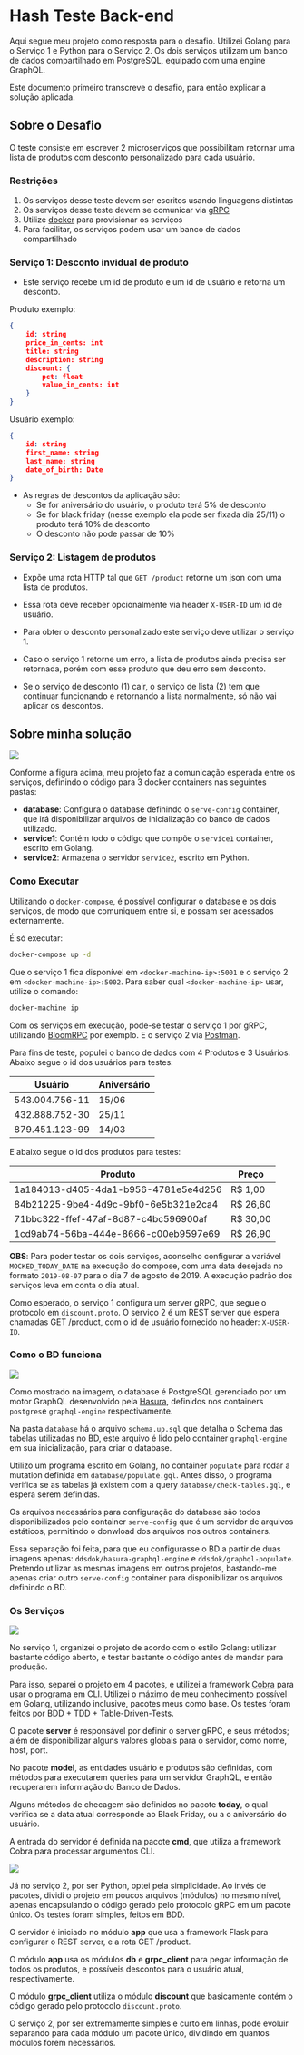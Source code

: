 # Hash Teste Back-end

Aqui segue meu projeto como resposta para o desafio. Utilizei Golang para o Serviço 1 e Python para o Serviço 2. Os dois serviços utilizam um banco de dados compartilhado em PostgreSQL, equipado com uma engine GraphQL.

Este documento primeiro transcreve o desafio, para então explicar a solução aplicada.

## Sobre o Desafio

O teste consiste em escrever 2 microserviços que possibilitam retornar uma lista de produtos com desconto personalizado para cada usuário.

### Restrições

 1. Os serviços desse teste devem ser escritos usando linguagens distintas
 2. Os serviços desse teste devem se comunicar via [gRPC](https://grpc.io/)
 3. Utilize [docker](https://www.docker.com/) para provisionar os serviços
 4. Para facilitar, os serviços podem usar um banco de dados compartilhado

### Serviço 1: Desconto invidual de produto

* Este serviço recebe um id de produto e um id de usuário e retorna um desconto.

Produto exemplo:

```json
{
    id: string
    price_in_cents: int
    title: string
    description: string
    discount: {
        pct: float
        value_in_cents: int
    }
}
```

Usuário exemplo:

```json
{
    id: string
    first_name: string
    last_name: string
    date_of_birth: Date
}
```

* As regras de descontos da aplicação são:
  * Se for aniversário do usuário, o produto terá 5% de desconto
  * Se for black friday (nesse exemplo ela pode ser fixada dia 25/11) o produto terá 10% de desconto
  * O desconto não pode passar de 10%

### Serviço 2: Listagem de produtos

* Expõe uma rota HTTP tal que `GET /product` retorne um json com uma
lista de produtos.

* Essa rota deve receber opcionalmente via header `X-USER-ID` um id de usuário.

* Para obter o desconto personalizado este serviço deve utilizar o serviço 1.

* Caso o serviço 1 retorne um erro, a lista de produtos ainda precisa ser retornada, porém com esse produto que deu erro sem desconto.

* Se o serviço de desconto (1) cair, o serviço de lista (2) tem que continuar funcionando e retornando a lista normalmente, só não vai aplicar os descontos.

## Sobre minha solução

![](https://raw.githubusercontent.com/ddspog/hashlab-hiring-backapply/master/img/services-comm.png)

Conforme a figura acima, meu projeto faz a comunicação esperada entre os serviços, definindo o código para 3 docker containers nas seguintes pastas:

* **database**: Configura o database definindo o `serve-config` container, que irá disponibilizar arquivos de inicialização do banco de dados utilizado.
* **service1**: Contém todo o código que compõe o `service1` container, escrito em Golang.
* **service2**: Armazena o servidor `service2`, escrito em Python.

### Como Executar

Utilizando o `docker-compose`, é possível configurar o database e os dois serviços, de modo que comuniquem entre si, e possam ser acessados externamente.

É só executar:

```sh
docker-compose up -d
```

Que o serviço 1 fica disponível em `<docker-machine-ip>:5001` e o serviço 2 em `<docker-machine-ip>:5002`. Para saber qual `<docker-machine-ip>` usar, utilize o comando:

```sh
docker-machine ip
```

Com os serviços em execução, pode-se testar o serviço 1 por gRPC, utilizando [BloomRPC](https://github.com/uw-labs/bloomrpc) por exemplo. E o serviço 2 via [Postman](https://www.getpostman.com).

Para fins de teste, populei o banco de dados com 4 Produtos e 3 Usuários. Abaixo segue o id dos usuários para testes:

 Usuário | Aniversário
 ------- | -----------
 543.004.756-11 | 15/06
 432.888.752-30 | 25/11
 879.451.123-99 | 14/03

E abaixo segue o id dos produtos para testes:

 Produto | Preço
 ------- | -----
 1a184013-d405-4da1-b956-4781e5e4d256 | R$ 1,00
 84b21225-9be4-4d9c-9bf0-6e5b321e2ca4 | R$ 26,60
 71bbc322-ffef-47af-8d87-c4bc596900af | R$ 30,00
 1cd9ab74-56ba-444e-8666-c00eb9597e69 | R$ 26,90

 **OBS**: Para poder testar os dois serviços, aconselho configurar a variável `MOCKED_TODAY_DATE` na execução do compose, com uma data desejada no formato `2019-08-07` para o dia 7 de agosto de 2019. A execução padrão dos serviços leva em conta o dia atual.

 Como esperado, o serviço 1 configura um server gRPC, que segue o protocolo em `discount.proto`. O serviço 2 é um REST server que espera chamadas GET /product, com o id de usuário fornecido no header: `X-USER-ID`.

### Como o BD funciona

![](https://raw.githubusercontent.com/ddspog/hashlab-hiring-backapply/master/img/database-setup.png)

Como mostrado na imagem, o database é PostgreSQL gerenciado por um motor GraphQL desenvolvido pela [Hasura](https://hasura.io), definidos nos containers `postgres`e `graphql-engine` respectivamente. 

Na pasta `database` há o arquivo `schema.up.sql` que detalha o Schema das tabelas utilizadas no BD, este arquivo é lido pelo container `graphql-engine` em sua inicialização, para criar o database.

Utilizo um programa escrito em Golang, no container `populate` para rodar a mutation definida em `database/populate.gql`. Antes disso, o programa verifica se as tabelas já existem com a query `database/check-tables.gql`, e espera serem definidas.

Os arquivos necessários para configuração do database são todos disponibilizados pelo container `serve-config` que é um servidor de arquivos estáticos, permitindo o donwload dos arquivos nos outros containers.

Essa separação foi feita, para que eu configurasse o BD a partir de duas imagens apenas: `ddsdok/hasura-graphql-engine` e `ddsdok/graphql-populate`. Pretendo utilizar as mesmas imagens em outros projetos, bastando-me apenas criar outro `serve-config` container para disponibilizar os arquivos definindo o BD.

### Os Serviços

![](https://raw.githubusercontent.com/ddspog/hashlab-hiring-backapply/master/img/service1.png)

No serviço 1, organizei o projeto de acordo com o estilo Golang: utilizar bastante código aberto, e testar bastante o código antes de mandar para produção.

Para isso, separei o projeto em 4 pacotes, e utilizei a framework [Cobra](https://github.com/spf13/cobra) para usar o programa em CLI. Utilizei o máximo de meu conhecimento possível em Golang, utilizando inclusive, pacotes meus como base. Os testes foram feitos por BDD + TDD + Table-Driven-Tests.

O pacote **server** é responsável por definir o server gRPC, e seus métodos; além de disponibilizar alguns valores globais para o servidor, como nome, host, port.

No pacote **model**, as entidades usuário e produtos são definidas, com métodos para executarem queries para um servidor GraphQL, e então recuperarem informação do Banco de Dados.

Alguns métodos de checagem são definidos no pacote **today**, o qual verifica se a data atual corresponde ao Black Friday, ou a o aniversário do usuário.

A entrada do servidor é definida na pacote **cmd**, que utiliza a framework Cobra para processar argumentos CLI.

![](https://raw.githubusercontent.com/ddspog/hashlab-hiring-backapply/master/img/service2.png)

Já no serviço 2, por ser Python, optei pela simplicidade. Ao invés de pacotes, dividi o projeto em poucos arquivos (módulos) no mesmo nível, apenas encapsulando o código gerado pelo protocolo gRPC em um pacote único. Os testes foram simples, feitos em BDD.

O servidor é iniciado no módulo **app** que usa a framework Flask para configurar o REST server, e a rota GET /product.

O módulo **app** usa os módulos **db** e **grpc_client** para pegar informação de todos os produtos, e possíveis descontos para o usuário atual, respectivamente.

O módulo **grpc_client** utiliza o módulo **discount** que basicamente contém o código gerado pelo protocolo `discount.proto`.

O serviço 2, por ser extremamente simples e curto em linhas, pode evoluir separando para cada módulo um pacote único, dividindo em quantos módulos forem necessários.

<!-- Envie o resultado do seu desafio para dev@hash.com.br (ele pode ser open source!). Em até uma semana marcaremos uma conversa com você após analisarmos seu desafio. -->

<!-- ## Avaliação

1. Conversaremos sobre a estrutura do código, escolha do banco, e outras decisões que foram tomadas
2. Discutiremos como esse sistema evoluiria ao longo do tempo
3. Considere que as regras de descontos irão mudar com o tempo
4. Considere que mais pessoas irão trabalhar junto com você nesse projeto -->
